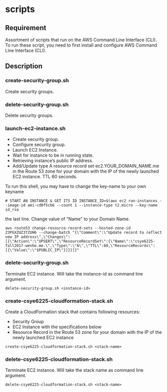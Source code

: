 # scripts

## Requirement

Assortment of scripts that run on the AWS Command Line Interface (CLI). To run these script, you need to first install and configure AWS Command Line Interface (CLI).

## Description

### create-security-group.sh
Create security groups.

### delete-security-group.sh
Delete security groups.

### launch-ec2-instance.sh
- Create security group.
- Configure security group.
- Launch EC2 Instance.
- Wait for instance to be in running state.
- Retrieving instance’s public IP address.
- Add/Update type A resource record set ec2.YOUR_DOMAIN_NAME.me in the Route 53 zone for your domain with the IP of the newly launched EC2 instance. TTL 60 seconds.

To run this shell, you may have to change the key-name to your own keyname

`# START AN INSTANCE & GET ITS ID
INSTANCE_ID=$(aws ec2 run-instances --image-id ami-cd0f5cb6 --count 1 --instance-type t2.micro --key-name id_rsa`

the last line. Change value of "Name" to your Domain Name.

`aws route53 change-resource-record-sets --hosted-zone-id Z3PGXZUZ3TZUH6 --change-batch "{\"Comment\":\"Update record to reflect new IP address\",\"Changes\":[{\"Action\":\"UPSERT\",\"ResourceRecordSet\":{\"Name\":\"csye6225-fall2017-wenhe.me.\",\"Type\":\"A\",\"TTL\":60,\"ResourceRecords\":[{\"Value\":\"$PUBLIC_IP\"}]}}]}"`

### delete-security-group.sh
Terminate EC2 instance. Will take the instance-id as command line argument.

`delete-security-group.sh <instance-id>`

### create-csye6225-cloudformation-stack.sh
Create a CloudFormation stack that contains following resources:
- Security Group
- EC2 Instance with the specifications below
- Resource Record in the Route 53 zone for your domain with the IP of the newly launched EC2 instance

`create-csye6225-cloudformation-stack.sh <stack-name>`

### delete-csye6225-cloudformation-stack.sh
Terminate EC2 instance. Will take the stack name as command line argument.

`delete-csye6225-cloudformation-stack.sh <stack-name>`
